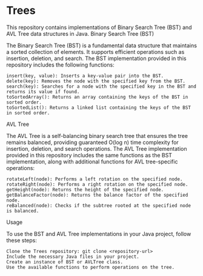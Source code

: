 # Trees

This repository contains implementations of Binary Search Tree (BST) and AVL Tree data structures in Java.
Binary Search Tree (BST)

The Binary Search Tree (BST) is a fundamental data structure that maintains a sorted collection of elements. It supports efficient operations such as insertion, deletion, and search. The BST implementation provided in this repository includes the following functions:

    insert(key, value): Inserts a key-value pair into the BST.
    delete(key): Removes the node with the specified key from the BST.
    search(key): Searches for a node with the specified key in the BST and returns its value if found.
    toSortedArray(): Returns an array containing the keys of the BST in sorted order.
    toSortedList(): Returns a linked list containing the keys of the BST in sorted order.

AVL Tree

The AVL Tree is a self-balancing binary search tree that ensures the tree remains balanced, providing guaranteed O(log n) time complexity for insertion, deletion, and search operations. The AVL Tree implementation provided in this repository includes the same functions as the BST implementation, along with additional functions for AVL tree-specific operations:

    rotateLeft(node): Performs a left rotation on the specified node.
    rotateRight(node): Performs a right rotation on the specified node.
    getHeight(node): Returns the height of the specified node.
    getBalanceFactor(node): Returns the balance factor of the specified node.
    reBalanced(node): Checks if the subtree rooted at the specified node is balanced.

Usage

To use the BST and AVL Tree implementations in your Java project, follow these steps:

    Clone the Trees repository: git clone <repository-url>
    Include the necessary Java files in your project.
    Create an instance of BST or AVLTree class.
    Use the available functions to perform operations on the tree.
